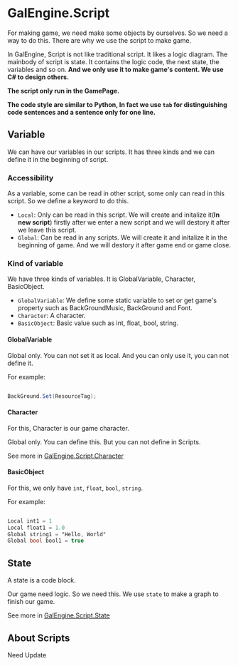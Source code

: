 # GalEngine.Script 

For making game, we need make some objects by ourselves.
So we need a way to do this. There are why we use the script to make game.

In GalEngine, Script is not like traditional script. It likes a logic diagram.
The mainbody of script is state. It contains the logic code, the next state, the variables and so on.
**And we only use it to make game's content. We use C# to design others.**

**The script only run in the GamePage.**

**The code style are similar to Python, In fact we use `tab` for distinguishing code sentences and a sentence only for one line.**

## Variable

We can have our variables in our scripts.
It has three kinds and we can define it in the beginning of script.

### Accessibility

As a variable, some can be read in other script, some only can read in this script.
So we define a keyword to do this.

- `Local`: Only can be read in this script. We will create and initalize it(**In new script**) firstly after we enter a new script and we will destory it after we leave this script.
- `Global`: Can be read in any scripts. We will create it and initalize it in the beginning of game. And we will destory it after game end or game close.

### Kind of variable

We have three kinds of variables. 
It is GlobalVariable, Character, BasicObject.

- `GlobalVariable`: We define some static variable to set or get game's property such as BackGroundMusic, BackGround and Font. 
- `Character`: A character.
- `BasicObject`: Basic value such as int, float, bool, string.

#### GlobalVariable

Global only. You can not set it as local.
And you can only use it, you can not define it.

For example:

```gs

BackGround.Set(ResourceTag);

```

#### Character

For this, Character is our game character.

Global only. You can define this. But you can not define in Scripts.

See more in [GalEngine.Script.Character](/GalEngine.Script.Character.md)

#### BasicObject

For this, we only have `int`, `float`, `bool`, `string`.


For example:

```gs

Local int1 = 1
Local float1 = 1.0
Global string1 = "Hello, World"
Global bool bool1 = true

```
## State

A state is a code block.

Our game need logic. 
So we need this.
We use `state` to make a graph to finish our game.

See more in [GalEngine.Script.State](/GalEngine.Script.State.md)

## About Scripts

Need Update
